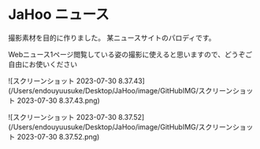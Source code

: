# JaHoo ニュース

撮影素材を目的に作りました。
某ニュースサイトのパロディです。

Webニュース1ページ閲覧している姿の撮影に使えると思いますので、どうぞご自由にお使いください

![スクリーンショット 2023-07-30 8.37.43](/Users/endouyuusuke/Desktop/JaHoo/image/GitHubIMG/スクリーンショット 2023-07-30 8.37.43.png)

![スクリーンショット 2023-07-30 8.37.52](/Users/endouyuusuke/Desktop/JaHoo/image/GitHubIMG/スクリーンショット 2023-07-30 8.37.52.png)

